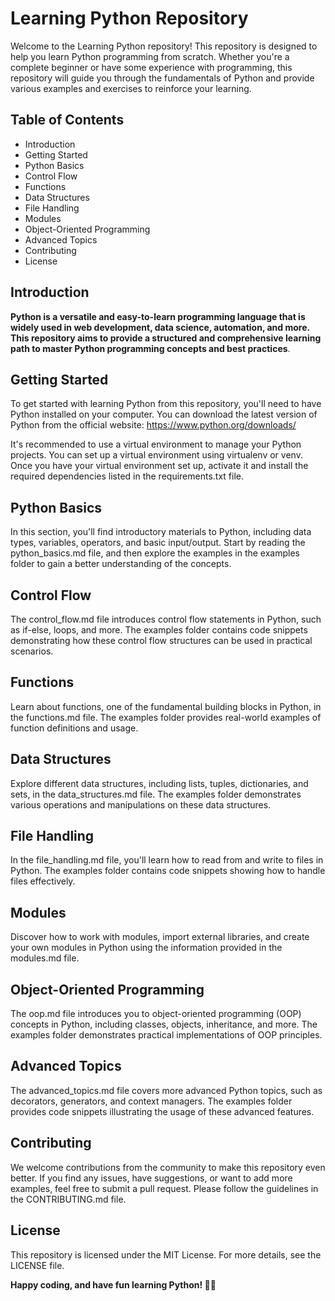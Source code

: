 # Learning Python Repository
Welcome to the Learning Python repository! This repository is designed to help you learn Python programming from scratch. Whether you're a complete beginner or have some experience with programming, this repository will guide you through the fundamentals of Python and provide various examples and exercises to reinforce your learning.

## Table of Contents
* Introduction
* Getting Started
* Python Basics
* Control Flow
* Functions
* Data Structures
* File Handling
* Modules
* Object-Oriented Programming
* Advanced Topics
* Contributing
* License

## Introduction
**Python is a versatile and easy-to-learn programming language that is widely used in web development, data science, automation, and more. This repository aims to provide a structured and comprehensive learning path to master Python programming concepts and best practices**.

## Getting Started
To get started with learning Python from this repository, you'll need to have Python installed on your computer. You can download the latest version of Python from the official website: https://www.python.org/downloads/

It's recommended to use a virtual environment to manage your Python projects. You can set up a virtual environment using virtualenv or venv. Once you have your virtual environment set up, activate it and install the required dependencies listed in the requirements.txt file.

## Python Basics
In this section, you'll find introductory materials to Python, including data types, variables, operators, and basic input/output. Start by reading the python_basics.md file, and then explore the examples in the examples folder to gain a better understanding of the concepts.

## Control Flow
The control_flow.md file introduces control flow statements in Python, such as if-else, loops, and more. The examples folder contains code snippets demonstrating how these control flow structures can be used in practical scenarios.

## Functions
Learn about functions, one of the fundamental building blocks in Python, in the functions.md file. The examples folder provides real-world examples of function definitions and usage.

## Data Structures
Explore different data structures, including lists, tuples, dictionaries, and sets, in the data_structures.md file. The examples folder demonstrates various operations and manipulations on these data structures.

## File Handling
In the file_handling.md file, you'll learn how to read from and write to files in Python. The examples folder contains code snippets showing how to handle files effectively.

## Modules
Discover how to work with modules, import external libraries, and create your own modules in Python using the information provided in the modules.md file.

## Object-Oriented Programming
The oop.md file introduces you to object-oriented programming (OOP) concepts in Python, including classes, objects, inheritance, and more. The examples folder demonstrates practical implementations of OOP principles.

## Advanced Topics
The advanced_topics.md file covers more advanced Python topics, such as decorators, generators, and context managers. The examples folder provides code snippets illustrating the usage of these advanced features.

## Contributing
We welcome contributions from the community to make this repository even better. If you find any issues, have suggestions, or want to add more examples, feel free to submit a pull request. Please follow the guidelines in the CONTRIBUTING.md file.

## License
This repository is licensed under the MIT License. For more details, see the LICENSE file.

**Happy coding, and have fun learning Python! 🚀🐍**

